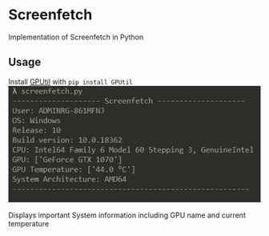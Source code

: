 # Screenfetch
Implementation of Screenfetch in Python


## Usage
Install [GPUtil](https://github.com/anderskm/gputil) with `pip install GPUtil`
![alt-text](https://github.com/Noah670/Screenfetch/blob/main/screen/screenfetch_demo.png)

Displays important System information including GPU name and current temperature
